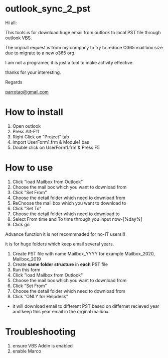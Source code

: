# outlook_sync_2_pst


Hi all:

   This tools is for download huge email from outlook to local PST file through outlook VBS.
   
   The orginal request is from my company to try to reduce O365 mail box size due to migrate to a new o365 org.

   I am not a programer, it is just a tool to make activity effective.
   
   thanks for your interesting.
   
Regards

parrotao@gmail.com


# How to install

1. Open outlook
2. Press Alt-F11
3. Right Click on "Project" tab 
4. import UserForm1.frm & Module1.bas
5. Double click on UserForm1.frm & Press F5

# How to use
1. Click "load Mailbox from Outlook"
2. Choose the mail box  which you want to download from
3. Click "Set From"
4. Choose the detail folder which need to download from
5. ReChoose the mail box which you want to download to
6. Click "Set To"
7. Choose the detail folder which need to download to 
8. Select From time and To time through you input now-[%day%] 
9. Click go

Advance function
it is not recommnaded for no-IT users!!!

it is for huge folders which keep email several years.

1. Create PST file with name Mailbox_YYYY for example Mailbox_2020, Mailbox_2019
2. Create **same folder structure** in **each** PST file
3. Run this form
4. Click "load Mailbox from Outlook"
5. Choose the mail box  which you want to download from
6. Click "Set From"
7. Choose the detail folder which need to download from
8. Click "ONLY for Helpdesk"
* it will download email to different PST based on differnet recieved year and keep this year email in the orginal mailbox.

# Troubleshooting
1. ensure VBS Addin is enabled
2. enable Marco


